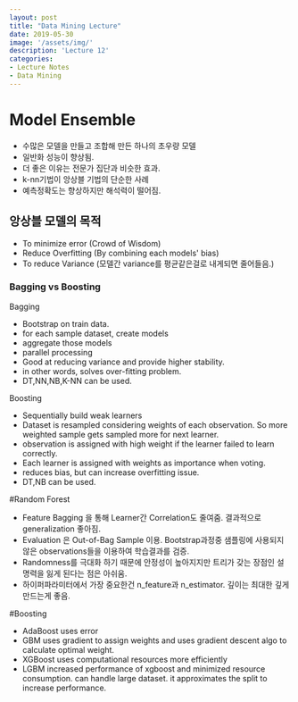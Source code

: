 ```yaml
---
layout: post
title: "Data Mining Lecture"
date: 2019-05-30
image: '/assets/img/'
description: 'Lecture 12'
categories:
- Lecture Notes
- Data Mining
---
```


# Model Ensemble
- 수많은 모델을 만들고 조합해 만든 하나의 초우량 모델
- 일반화 성능이 향상됨.
- 더 좋은 이유는 전문가 집단과 비슷한 효과.
- k-nn기법이 앙상블 기법의 단순한 사례
- 예측정확도는 향상하지만 해석력이 떨어짐.

## 앙상블 모델의 목적
- To minimize error (Crowd of Wisdom)
- Reduce Overfitting (By combining each models' bias)
- To reduce Variance (모델간 variance를 평균같은걸로 내게되면 줄어들음.)

### Bagging vs Boosting
Bagging
- Bootstrap on train data.
- for each sample dataset, create models
- aggregate those models
- parallel processing
- Good at reducing variance and provide higher stability.
- in other words, solves over-fitting problem.
- DT,NN,NB,K-NN can be used.

Boosting
- Sequentially build weak learners
- Dataset is resampled considering weights of each observation. So more weighted sample gets sampled more for next learner.
- observation is assigned with high weight if the learner failed to learn correctly.
- Each learner is assigned with weights as importance when voting.
- reduces bias, but can increase overfitting issue.
- DT,NB can be used.

#Random Forest
- Feature Bagging 을 통해 Learner간 Correlation도 줄여줌. 결과적으로 generalization 좋아짐.
- Evaluation 은 Out-of-Bag Sample 이용. Bootstrap과정중 샘플링에 사용되지 않은 observations들을 이용하여 학습결과를 검증.
- Randomness를 극대화 하기 때문에 안정성이 높아지지만 트리가 갖는 장점인 설명력을 잃게 된다는 점은 아쉬움.
- 하이퍼파라미터에서 가장 중요한건 n_feature과 n_estimator. 깊이는 최대한 깊게 만드는게 좋음.

#Boosting
- AdaBoost uses error
- GBM uses gradient to assign weights and uses gradient descent algo to calculate optimal weight.
- XGBoost uses computational resources more efficiently
- LGBM increased performance of xgboost and minimized resource consumption. can handle large dataset. it approximates the split to increase performance.
